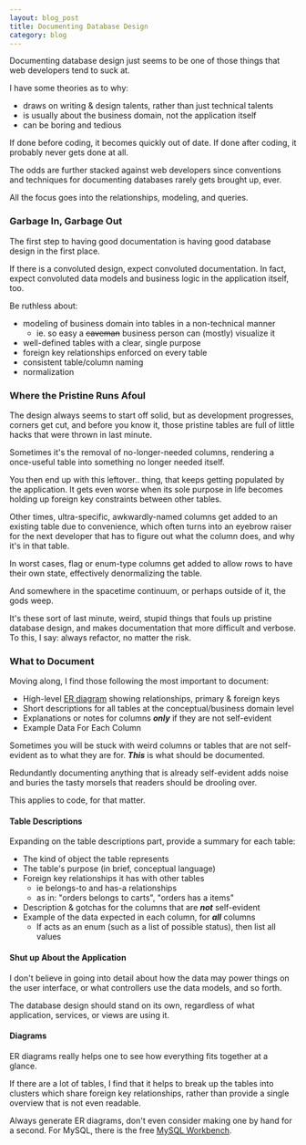 ```yaml
---
layout: blog_post
title: Documenting Database Design
category: blog
---
```


Documenting database design just seems to be one of those things that web developers tend to suck at.

I have some theories as to why:

- draws on writing & design talents, rather than just technical talents
- is usually about the business domain, not the application itself
- can be boring and tedious

If done before coding, it becomes quickly out of date. If done after coding, it probably never gets done at all.

The odds are further stacked against web developers since conventions and techniques for documenting databases rarely gets brought up, ever.

All the focus goes into the relationships, modeling, and queries.

### Garbage In, Garbage Out

The first step to having good documentation is having good database design in the first place.

If there is a convoluted design, expect convoluted documentation. In fact, expect convoluted data models and business logic in the application itself, too.

Be ruthless about:

 - modeling of business domain into tables in a non-technical manner
   - ie. so easy a ~~caveman~~ business person can (mostly) visualize it
 - well-defined tables with a clear, single purpose
 - foreign key relationships enforced on every table
 - consistent table/column naming
 - normalization

### Where the Pristine Runs Afoul

The design always seems to start off solid, but as development progresses, corners get cut, and before you know it, those pristine tables are full of little hacks that were thrown in last minute.

Sometimes it's the removal of no-longer-needed columns, rendering a once-useful table into something no longer needed itself. 

You then end up with this leftover.. thing, that keeps getting populated by the application. It gets even worse when its sole purpose in life becomes holding up foreign key constraints between other tables.

Other times, ultra-specific, awkwardly-named columns get added to an existing table due to convenience, which often turns into an eyebrow raiser for the next developer that has to figure out what the column does, and why it's in that table.

In worst cases, flag or enum-type columns get added to allow rows to have their own state, effectively denormalizing the table.

And somewhere in the spacetime continuum, or perhaps outside of it, the gods weep.

It's these sort of last minute, weird, stupid things that fouls up pristine database design, and makes documentation that more difficult and verbose. To this, I say: always refactor, no matter the risk. 

### What to Document

Moving along, I find those following the most important to document:

- High-level [ER diagram](https://www.google.com/search?q=entity-relationship+diagram&espv=2&biw=1920&bih=992&source=lnms&tbm=isch&sa=X&ved=0ahUKEwjW_N36ht3KAhVHThQKHX27DwgQ_AUIBigB#tbm=isch&q=entity-relationship+diagram+database) showing relationships, primary & foreign keys
- Short descriptions for all tables at the conceptual/business domain level
- Explanations or notes for columns ***only*** if they are not self-evident
- Example Data For Each Column

Sometimes you will be stuck with weird columns or tables that are not self-evident as to what they are for. ***This*** is what should be documented. 

Redundantly documenting anything that is already self-evident adds noise and buries the tasty morsels that readers should be drooling over.

This applies to code, for that matter.

#### Table Descriptions

Expanding on the table descriptions part, provide a summary for each table:

- The kind of object the table represents
- The table's purpose (in brief, conceptual language)
- Foreign key relationships it has with other tables 
  - ie belongs-to and has-a relationships
  - as in: "orders belongs to carts", "orders has a items" 
- Description & gotchas for the columns that are ***not*** self-evident 
- Example of the data expected in each column, for ***all*** columns
  - If acts as an enum (such as a list of possible status), then list all  values

#### Shut up About the Application

I don't believe in going into detail about how the data may power things on the user interface, or what controllers use the data models, and so forth. 

The database design should stand on its own, regardless of what application, services, or views are using it.

#### Diagrams

ER diagrams really helps one to see how everything fits together at a glance. 

If there are a lot of tables, I find that it helps to break up the tables into clusters which share foreign key relationships, rather than provide a single overview that is not even readable.

Always generate ER diagrams, don't even consider making one by hand for a second. For MySQL, there is the free [MySQL Workbench](https://www.mysql.com/products/workbench/).
